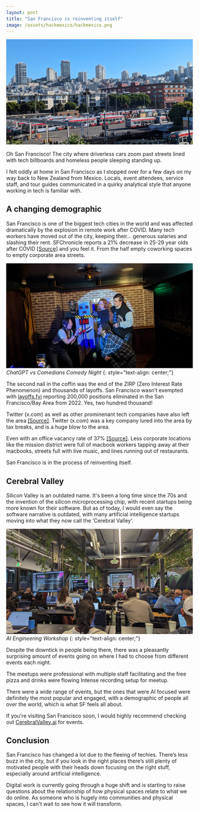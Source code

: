 ```yaml
---
layout: post
title: "San Francisco is reinventing itself"
image: /assets/hackmexico/hackmexico.png
---
```


![Skyline](/assets/sf/skyline.jpg)

Oh San Francisco! The city where driverless cars zoom past streets lined with tech billboards and homeless people sleeping standing up.

I felt oddly at home in San Francisco as I stopped over for a few days on my way back to New Zealand from Mexico. Locals, event attendees, service staff, and tour guides communicated in a quirky analytical style that anyone working in tech is familiar with.

## A changing demographic

San Francisco is one of the biggest tech cities in the world and was affected dramatically by the explosion in remote work after COVID. Many tech workers have moved out of the city, keeping their… generous salaries and slashing their rent. SFChronicle reports a 21% decrease in 25-29 year olds after COVID [[Source]](https://www.sfchronicle.com/bayarea/article/san-francisco-population-data-18140254.php) and you feel it. From the half empty coworking spaces to empty corporate area streets.

![Comedians](/assets/sf/comedy.jpg)
_ChatGPT vs Comedians Comedy Night_
{: style="text-align: center;"}

The second nail in the coffin was the end of the ZIRP (Zero Interest Rate Phenomenon) and thousands of layoffs. San Francisco wasn’t exempted with [layoffs.fyi](https://layoffs.fyi) reporting 200,000 positions eliminated in the San Francisco/Bay Area from 2022. Yes, two hundred thousand!

Twitter (x.com) as well as other prominenant tech companies have also left the area [[Source]](https://www.theguardian.com/technology/article/2024/aug/05/x-twitter-san-francisco-office-closing). Twitter (x.com) was a key company lured into the area by tax breaks, and is a huge blow to the area.

Even with an office vacancy rate of 37% [[Source]](https://www.axios.com/local/san-francisco/2024/07/10/office-vacancy-rate-economic-recovery). Less corporate locations like the mission district were full of macbook workers tapping away at their macbooks, streets full with live music, and lines running out of restaurants.

San Francisco is in the process of reinventing itself.

## Cerebral Valley

Silicon Valley is an outdated name. It's been a long time since the 70s and the invention of the silicon microprocessing chip, with recent startups being more known for their software. But as of today, I would even say the software narrative is outdated, with many artificial intelligence startups moving into what they now call the ‘Cerebral Valley’.

![Workshop](/assets/sf/workshop.jpg)
_AI Engineering Workshop_
{: style="text-align: center;"}

Despite the downtick in people being there, there was a pleasantly surprising amount of events going on where I had to choose from different events each night.

The meetups were professional with multiple staff facilitating and the free pizza and drinks were flowing
Intense recording setup for meetup.

There were a wide range of events, but the ones that were AI focused were definitely the most popular and engaged, with a demographic of people all over the world, which is what SF feels all about.

If you're visiting San Francisco soon, I would highly recommend checking out [CerebralValley.ai](https://cerebralvalley.ai/) for events.

## Conclusion

San Francisco has changed a lot due to the fleeing of techies. There’s less buzz in the city, but if you look in the right places there’s still plenty of motivated people with their heads down focusing on the right stuff, especially around artificial intelligence.

Digital work is currently going through a huge shift and is starting to raise questions about the relationship of how physical spaces relate to what we do online. As someone who is hugely into communities and physical spaces, I can't wait to see how it will transform.

